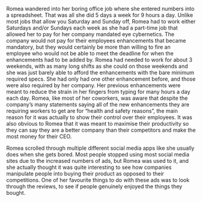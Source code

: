 Romea wandered into her boring office job where she entered numbers into a spreadsheet. That was all she did 5 days a week for 9 hours a day. Unlike most jobs that allow you Saturday and Sunday off, Romea had to work either Saturdays and/or Sundays each week as she had a part-time job that allowed her to pay for her company mandated eye cybernetics. The company would not pay for their employees enhancements that became mandatory, but they would certainly be more than willing to fire an employee who would not be able to meet the deadline for when the enhancements had to be added by. Romea had needed to work for about 3 weekends, with as many long shifts as she could on those weekends and she was just barely able to afford the enhancements with the bare minimum required specs. She had only had one other enhancement before, and those were also required by her company. Her previous enhancements were meant to reduce the strain in her fingers from typing for many hours a day each day. Romea, like most of her coworkers, was aware that despite the company’s many statements saying all of the new enhancements they are requiring workers to get are for “health and safety reasons”, the main reason for it was actually to show their control over their employees. It was also obvious to Romea that it was meant to maximise their productivity so they can say they are a better company than their competitors and make the most money for their CEO.

Romea scrolled through multiple different social media apps like she usually does when she gets bored. Most people stopped using most social media sites due to the increased numbers of ads, but Romea was used to it, and she actually thought it was quite interesting to see how companies manipulate people into buying their product as opposed to their competitions. One of her favourite things to do with these ads was to look through the reviews, to see if people genuinely enjoyed the things they bought. 